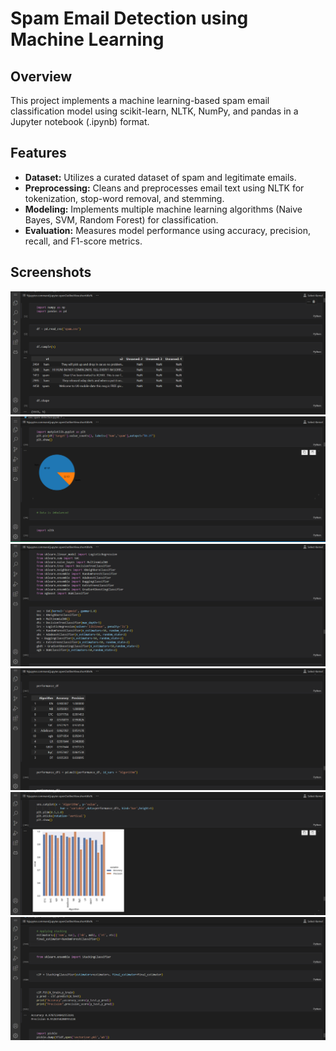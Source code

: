 # Spam Email Detection using Machine Learning


## Overview
This project implements a machine learning-based spam email classification model using scikit-learn, NLTK, NumPy, and pandas in a Jupyter notebook (.ipynb) format.

## Features
- **Dataset:** Utilizes a curated dataset of spam and legitimate emails.
- **Preprocessing:** Cleans and preprocesses email text using NLTK for tokenization, stop-word removal, and stemming.
- **Modeling:** Implements multiple machine learning algorithms (Naive Bayes, SVM, Random Forest) for classification.
- **Evaluation:** Measures model performance using accuracy, precision, recall, and F1-score metrics.

## Screenshots
![Spam Email Detection](screenshots/1.png)
![Spam Email Detection](screenshots/2.png)
![Spam Email Detection](screenshots/3.png)
![Spam Email Detection](screenshots/4.png)
![Spam Email Detection](screenshots/5.png)
![Spam Email Detection](screenshots/6.png)
